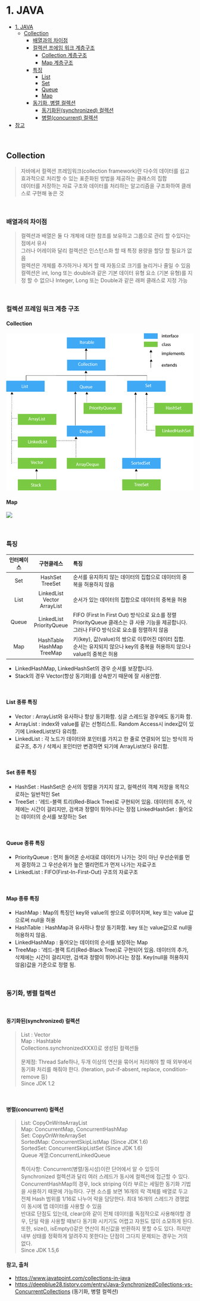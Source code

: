 # 1. JAVA

- [1. JAVA](#1.-JAVA)
    - [Collection](#Collection)
        - [배열과의 차이점](#배열과의-차이점)
        - [컬렉션 프에임 워크 계층구조](#컬렉션-프에임-워크-계층구조)
            - [Collection 계층구조](#Collection-계층구조)
            - [Map 계층구조](#Map-계층구조)
        - [특징](#특징)
            - [List](#List-종류-특징)
            - [Set](#Set-종류-특징)
            - [Queue](#Queue-종류-특징)
            - [Map](#Map-종류-특징)
        - [동기화, 병렬 컬렉션](#동기화,-병렬-컬렉션)
            - [동기화된(synchronized) 컬렉션](#동기화된synchronized-컬렉션)
            - [병렬(concurrent) 컬렉션](#병렬concurrent-컬렉션)
- [참고](#참고)
</br>

## Collection
> 자바에서 컬렉션 프레임워크(collection framework)란 다수의 데이터를 쉽고 효과적으로 처리할 수 있는 표준화된 방법을 제공하는 클래스의 집합  
> 데이터를 저장하는 자료 구조와 데이터를 처리하는 알고리즘을 구조화하여 클래스로 구현해 놓은 것

</br>

### 배열과의 차이점
> 컬렉션과 배열은 둘 다 개체에 대한 참조를 보유하고 그룹으로 관리 할 수 ​​있다는 점에서 유사  
> 그러나 어레이와 달리 컬렉션은 인스턴스화 할 때 특정 용량을 할당 할 필요가 없음  
> 컬렉션은 개체를 추가하거나 제거 할 때 자동으로 크기를 늘리거나 줄일 수 있음  
> 컬렉션은 int, long 또는 double과 같은 기본 데이터 유형 요소 (기본 유형)를 지정 할 수 없으나 Integer, Long 또는 Double과 같은 래퍼 클래스로 지정 가능  

</br>

### 컬렉션 프레임 워크 계층 구조  

#### Collection
![ ](img/java-collection-hierarchy.png)

#### Map
![ ](img/java-map-hierarchy.png)

</br>

### 특징  
인터페이스 | 구현클레스 | 특징  
:---:|:---:|:---  
Set|HashSet</br>TreeSet|순서를 유지하지 않는 데이터의 집합으로 데이터의 중복을 허용하지 않음
List|LinkedList</br>Vector</br>ArrayList|순서가 있는 데이터의 집합으로 데이터의 중복을 허용  
Queue|LinkedList</br>PriorityQueue|FIFO (First In First Out) 방식으로 요소를 정렬</br>PriorityQueue 클래스는 큐 사용 기능을 제공합니다. 그러나 FIFO 방식으로 요소를 정렬하지 않음
Map|HashTable</br>HashMap</br>TreeMap|키(key), 값(value)의 쌍으로 이루어진 데이터 집합.</br>순서는 유지되지 않으나 key의 중복을 허용하지 않으나 value의 중복은 허용  
* LinkedHashMap, LinkedHashSet의 경우 순서를 보장합니다.
* Stack의 경우 Vector(항상 동기화)를 상속받기 때문에 잘 사용안함.

</br>

#### List 종류 특징
- Vector : ArrayList와 유사하나 항상 동기화함. 싱글 스레드일 경우에도 동기화 함.
- ArrayList : index와 value를 같는 선형리스트. Random Access시 index값이 있기에 LinkedList보다 유리함.
- LinkedList :  각 노드가 데이터와 포인터를 가지고 한 줄로 연결되어 있는 방식의 자료구조, 추가 / 삭제시 포인터만 변경하면 되기에 ArrayList보다 유리함.

</br>

#### Set 종류 특징
- HashSet : HashSet은 순서의 정렬을 가지지 않고, 컬렉션의 객체 저장을 목적으로하는 일반적인 Set
- TreeSet : '레드-블랙 트리(Red-Black Tree)로 구현되어 있음. 데이터의 추가, 삭제에는 시간이 걸리지만, 검색과 정렬이 뛰어나다는 장점
LinkedHashSet : 들어오는 데이터의 순서를 보장하는 Set

</br>

#### Queue 종류 특징
- PriorityQueue : 먼저 들어온 순서대로 데이터가 나가는 것이 아닌 우선순위를 먼저 결정하고 그 우선순위가 높은 엘리먼트가 먼저 나가는 자료구조  
- LinkedList : FIFO(First-In-First-Out) 구조의 자료구조  


</br>

#### Map 종류 특징
- HashMap : Map의 특징인 key와 value의 쌍으로 이루어지며, key 또는 value 값으로써 null을 허용   
- HashTable : HashMap과 유사하나 항상 동기화함. key 또는 value값으로 null을 허용하지 않음.  
- LinkedHashMap : 들어오는 데이터의 순서를 보장하는 Map  
- TreeMap : '레드-블랙 트리(Red-Black Tree)로 구현되어 있음. 데이터의 추가, 삭제에는 시간이 걸리지만, 검색과 정렬이 뛰어나다는 장점. Key(null을 허용하지 않음)값을 기준으로 정렬 됨.  

</br>

### 동기화, 병렬 컬렉션

<br>

#### 동기화된(synchronized) 컬렉션
> List : Vector  
> Map : Hashtable  
> Collections.synchronizedXXX()로 생성된 컬렉션들  
> <br>
> 문제점: Thread Safe하나, 두개 이상의 연산을 묶어서 처리해야 할 때 외부에서 동기화 처리를 해줘야 한다. (Iteration, put-if-absent, replace, condition-remove 등)  
> Since JDK 1.2  

<br>

#### 병렬(concurrent) 컬렉션
> List: CopyOnWriteArrayList  
> Map: ConcurrentMap, ConcurrentHashMap  
> Set: CopyOnWriteArraySet  
> SortedMap: ConcurrentSkipListMap (Since JDK 1.6)  
> SortedSet: ConcurrentSkipListSet (Since JDK 1.6)  
> Queue 계열:ConcurrentLinkedQueue  
> <br>
> 특이사항: Concurrent(병렬/동시성)이란 단어에서 알 수 있듯이 Synchronized 컬렉션과 달리 여러 스레드가 동시에 컬렉션에 접근할 수 있다. ConcurrentHashMap의 경우, lock striping 이라 부르는 세밀한 동기화 기법을 사용하기 때문에 가능하다. 구현 소스를 보면 16개의 락 객체를 배열로 두고 전체 Hash 범위를 1/16로 나누어 락을 담당한다. 최대 16개의 스레드가 경쟁없이 동시에 맵 데이터를 사용할 수 있음  
> 반대로 단점도 있는데, clear()와 같이 전체 데이터를 독점적으로 사용해야할 경우, 단일 락을 사용할 때보다 동기화 시키기도 어렵고 자원도 많이 소모하게 된다. 또한, size(), isEmpty()같은 연산이 최신값을 반환하지 못할 수도 있다. 하지만 내부 상태를 정확하게 알려주지 못한다는 단점이 그다지 문제되는 경우는 거의 없다.  
> Since JDK 1.5,6

#### 참고, 출처
- https://www.javatpoint.com/collections-in-java
- https://deepblue28.tistory.com/entry/Java-SynchronizedCollections-vs-ConcurrentCollections (동기화, 병렬 컬렉션)